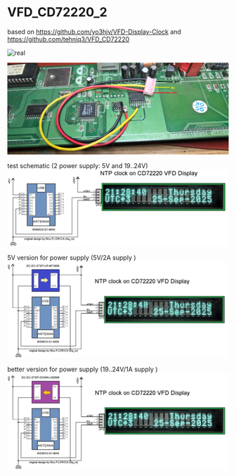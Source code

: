 # VFD_CD72220_2
based on  https://github.com/yo3hjv/VFD-Display-Clock and https://github.com/tehniq3/VFD_CD72220

![real](https://github.com/tehniq3/VFD_CD72220_2/blob/main/photos/NTP_CD7220_real1.png)

![connction](https://github.com/tehniq3/VFD_CD72220/blob/main/technical_info/CD7220_VFD_connections.png)

test schematic (2 power supply: 5V and 19..24V)
![schematic](https://github.com/tehniq3/VFD_CD72220_2/blob/main/technical_info/NTP_clock_CD7220_VFD_schematic_v0.png)

5V version for power supply (5V/2A supply )
![schematic](https://github.com/tehniq3/VFD_CD72220_2/blob/main/technical_info/NTP_clock_CD7220_VFD_schematic_v1.png)

better version for power supply (19..24V/1A supply )
![schematic](https://github.com/tehniq3/VFD_CD72220_2/blob/main/technical_info/NTP_clock_CD7220_VFD_schematic_v2.png)
